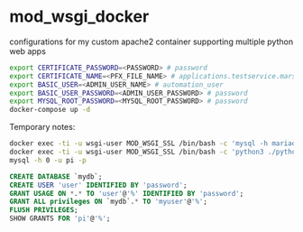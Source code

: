 # mod_wsgi_docker

configurations for my custom apache2 container supporting multiple python web apps

```bash
export CERTIFICATE_PASSWORD=<PASSWORD> # password
export CERTIFICATE_NAME=<PFX_FILE_NAME> # applications.testservice.mars
export BASIC_USER=<ADMIN_USER_NAME> # automation_user
export BASIC_USER_PASSWORD=<ADMIN_USER_PASSWORD> # password
export MYSQL_ROOT_PASSWORD=<MYSQL_ROOT_PASSWORD> # password
docker-compose up -d
```

Temporary notes:
```bash
docker exec -ti -u wsgi-user MOD_WSGI_SSL /bin/bash -c 'mysql -h mariadbs -u root -p'
docker exec -ti -u wsgi-user MOD_WSGI_SSL /bin/bash -c 'python3 ./pythonstudy/heap_class.py'
mysql -h 0 -u pi -p
```

```sql
CREATE DATABASE `mydb`;
CREATE USER 'user' IDENTIFIED BY 'password';
GRANT USAGE ON *.* TO 'user'@'%' IDENTIFIED BY 'password';
GRANT ALL privileges ON `mydb`.* TO 'myuser'@'%';
FLUSH PRIVILEGES;
SHOW GRANTS FOR 'pi'@'%';
```
